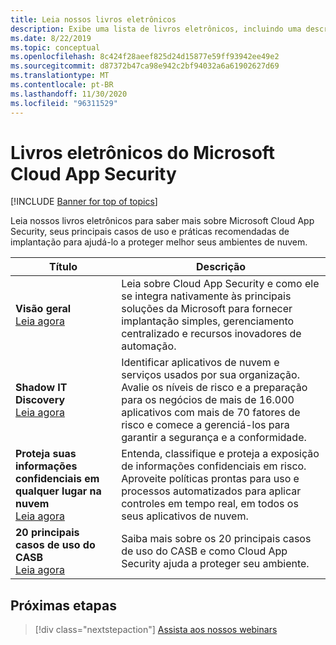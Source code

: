 ```yaml
---
title: Leia nossos livros eletrônicos
description: Exibe uma lista de livros eletrônicos, incluindo uma descrição.
ms.date: 8/22/2019
ms.topic: conceptual
ms.openlocfilehash: 8c424f28aeef825d24d15877e59ff93942ee49e2
ms.sourcegitcommit: d87372b47ca98e942c2bf94032a6a61902627d69
ms.translationtype: MT
ms.contentlocale: pt-BR
ms.lasthandoff: 11/30/2020
ms.locfileid: "96311529"
---
```

# <a name="microsoft-cloud-app-security-e-books"></a>Livros eletrônicos do Microsoft Cloud App Security

[!INCLUDE [Banner for top of topics](includes/banner.md)]

Leia nossos livros eletrônicos para saber mais sobre Microsoft Cloud App Security, seus principais casos de uso e práticas recomendadas de implantação para ajudá-lo a proteger melhor seus ambientes de nuvem.

| Título | Descrição |
| --- | --- |
| **Visão geral**<br />[Leia agora](https://go.microsoft.com/fwlink/p/?linkid=2079728) | Leia sobre Cloud App Security e como ele se integra nativamente às principais soluções da Microsoft para fornecer implantação simples, gerenciamento centralizado e recursos inovadores de automação. |
| **Shadow IT Discovery**<br />[Leia agora](https://go.microsoft.com/fwlink/p/?linkid=2079805) | Identificar aplicativos de nuvem e serviços usados por sua organização. Avalie os níveis de risco e a preparação para os negócios de mais de 16.000 aplicativos com mais de 70 fatores de risco e comece a gerenciá-los para garantir a segurança e a conformidade. |
| **Proteja suas informações confidenciais em qualquer lugar na nuvem**<br />[Leia agora](https://go.microsoft.com/fwlink/p/?linkid=2079808) | Entenda, classifique e proteja a exposição de informações confidenciais em risco. Aproveite políticas prontas para uso e processos automatizados para aplicar controles em tempo real, em todos os seus aplicativos de nuvem. |
| **20 principais casos de uso do CASB**<br />[Leia agora](https://go.microsoft.com/fwlink/p/?linkid=2099428) | Saiba mais sobre os 20 principais casos de uso do CASB e como Cloud App Security ajuda a proteger seu ambiente. |

## <a name="next-steps"></a>Próximas etapas

> [!div class="nextstepaction"]
> [Assista aos nossos webinars](webinars.md)
